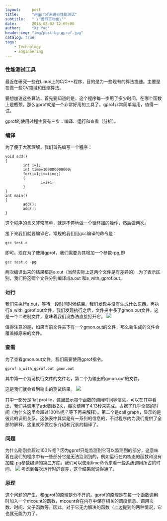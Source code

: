 ```yaml
---
layout:     post
title:      "用gprof来进行性能测试"
subtitle:   " \"善假于物也\""
date:       2016-08-02 12:00:00
author:     "Xz Yao"
header-img: "img/post-bg-gprof.jpg"
catalog: true
tags:
    - Technology
    - Engineering
---
```


### 性能测试工具

最近在研究一些在Linux上的C/C++程序，目的是为一些现有的算法提速。主要是在做一些CV领域和压缩算法。

要想加速这些算法，首先要知道的是，这个程序每一步用了多少时间，在哪个函数上是瓶颈。那么gprof就是一个非常好用的工具了。gprof非常简单易用，值得一试。

gprof的使用过程主要有三步：编译、运行和查看（分析）。

### 编译

为了便于大家理解，我们首先编写一个程序：

```
void add()
{
        int i=1;
        int time=100000000000;
        for(i=1;i<=time;)
        {
                i=i+1;
        }
}
int main()
{
        add();
        add();
}
```

这个程序的含义非常简单，就是不停地做一个循环加的操作，然后做两次。

接下来我们就要编译它，常规的我们用gcc编译的命令是：

```
gcc test.c
```

即可。现在为了使用gprof，我们需要为其增加一个参数-pg,即

```
gcc test.c -pg
```

两次编译出来的结果都是a.out（当然实际上这两个文件是有差异的）.为了表示区别，我们将这两个文件分别编译成a.out 和a_with_gprof.out。

### 运行

我们先执行a.out，等待一段时间时候结束。我们发现并没有生成什么东西。再执行a_with_gprof.out文件，我们发现执行之后，文件夹中多了gmon.out文件。这是一个二进制文件，意味着我们没办法直接打开它。
![](https://ws1.sinaimg.cn/large/651b652ejw1f6se8vc9ktj20bi03dq41.jpg)

值得注意的是，如果当前文件夹下有一个gmon.out的文件，那么新生成的文件会覆盖掉原来的文件。
### 查看

为了查看gmon.out文件，我们需要使用gprof指令。

```
gprof a_with_gprof.out gmon.out
```
其中第一个为可执行文件的文件名，第二个为输出的gmon.out的文件。

这是我们就会看到输出的测试结果。
![](https://ws4.sinaimg.cn/large/651b652ejw1f6sedkyiddj20g10oi479.jpg)

其中一部分是flat profile，这里显示每个函数的调用时间等信息，可以在其中看出，我们共调用了add函数2次，每次使用了4.13秒来完成。占据了几乎全部的时间（为什么这里会超过100%呢？等下再来解释）。第二个是call graph，显示的是彼此的调用关系。这张表中其实是有一系列的信息的，不过程序内为我们提供了全部的解释，这里就不做过多介绍和冗余的翻译了。

### 问题

为什么刚刚会超过100%呢？因为gprof只能监测到它可以监测到的部分，这意味着在我们的程序中有一些部分它是无法监测到的，例如运行在内核态的函数和没有加载-pg参数编译的第三方库。我们可以使用time命令来看一些系统调用所占的时间。
![](http://ww4.sinaimg.cn/large/651b652ejw1f6semts721j20ci026q36.jpg)
考虑到每次运行时的误差，这个结果就说得通了。

### 原理

这个问题的产生，和gprof的原理是分不开的。gprof的原理是在每一个函数调用时加入一个mcount的函数，mcount会在内存中保存相关的调度信息、调用次数、时间、父子函数等。因此，对于它无力解决的函数（上边提到的两种情况，它也就无能为力了。
